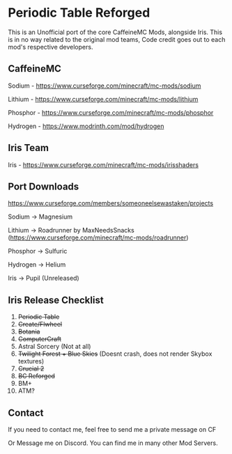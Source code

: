 # Periodic Table Reforged

This is an Unofficial port of the core CaffeineMC Mods, alongside Iris.
This is in no way related to the original mod teams, Code credit goes out to each mod's respective developers.

## CaffeineMC

Sodium - https://www.curseforge.com/minecraft/mc-mods/sodium

Lithium - https://www.curseforge.com/minecraft/mc-mods/lithium

Phosphor - https://www.curseforge.com/minecraft/mc-mods/phosphor

Hydrogen - https://www.modrinth.com/mod/hydrogen

## Iris Team

Iris - https://www.curseforge.com/minecraft/mc-mods/irisshaders



## Port Downloads

https://www.curseforge.com/members/someoneelsewastaken/projects

Sodium -> Magnesium

Lithium -> Roadrunner by MaxNeedsSnacks (https://www.curseforge.com/minecraft/mc-mods/roadrunner)

Phosphor -> Sulfuric

Hydrogen -> Helium

Iris -> Pupil (Unreleased)

## Iris Release Checklist

1. ~~Periodic Table~~
2. ~~Create/Flwheel~~
3. ~~Botania~~
4. ~~ComputerCraft~~
5. Astral Sorcery (Not at all)
6. ~~Twilight Forest + Blue Skies~~ (Doesnt crash, does not render Skybox textures)
7. ~~Crucial 2~~
8. ~~BC Reforged~~
9. BM+
10. ATM?

## Contact

If you need to contact me, feel free to send me a private message on CF 

Or Message me on Discord. You can find me in many other Mod Servers.
